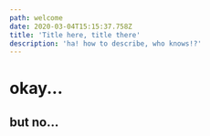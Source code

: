 ```yaml
---
path: welcome
date: 2020-03-04T15:15:37.758Z
title: 'Title here, title there'
description: 'ha! how to describe, who knows!?'
---
```

# okay...

## but no...
